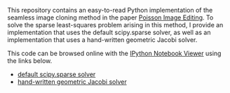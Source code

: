 This repository contains an easy-to-read Python implementation of the seamless image cloning method in the paper <a href='http://www.cs.jhu.edu/~misha/Fall07/Papers/Perez03.pdf'>Poisson Image Editing</a>. To solve the sparse least-squares problem arising in this method, I provide an implementation that uses the default scipy.sparse solver, as well as an implementation that uses a hand-written geometric Jacobi solver.

This code can be browsed online with the <a href='http://nbviewer.ipython.org/'>IPython Notebook Viewer</a> using the links below.

- <a href='http://nbviewer.ipython.org/urls/raw.github.com/mroberts3000/PoissonImageEditing/master/IPython/SeamlessImageCloningAlgebraic.ipynb'>default scipy.sparse solver</a>
- <a href='http://nbviewer.ipython.org/urls/raw.github.com/mroberts3000/PoissonImageEditing/master/IPython/SeamlessImageCloningGeometric.ipynb'>hand-written geometric Jacobi solver</a>
